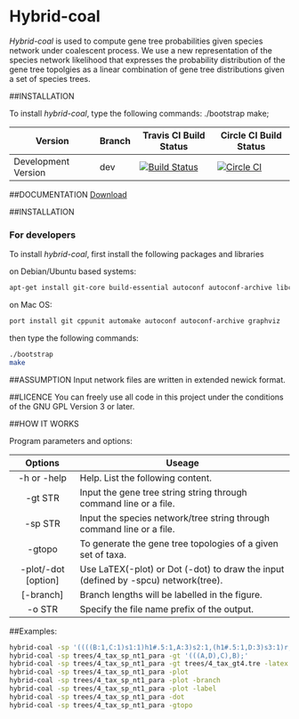 Hybrid-coal
===========

_Hybrid-coal_ is used to compute gene tree probabilities given species network under coalescent process. We use a new representation of the species network likelihood that expresses
the probability distribution of the gene tree topolgies as a linear combination of gene tree distributions given a set of species trees.


##INSTALLATION

To install _hybrid-coal_, type the following commands:
./bootstrap
make;

Version             | Branch  | Travis CI Build Status                                                                                                                   | Circle CI Build Status
------------------- | ------- | ---------------------------------------------------------------------------------------------------------------------------------------- |--------------------------
Development Version | dev     | [![Build Status](https://travis-ci.com/hybridLambda/hybrid-coal.svg?branch=dev)](https://travis-ci.com/hybridLambda/hybrid-coal)         | [![Circle CI](https://circleci.com/gh/hybridLambda/hybrid-coal.svg?style=svg)](https://circleci.com/gh/hybridLambda/hybrid-coal)


##DOCUMENTATION
[Download](https://github.com/hybridLambda/hybrid-coal/raw/doc/doc/manual.pdf)

##INSTALLATION

### For developers
To install _hybrid-coal_, first install the following packages and libraries

on Debian/Ubuntu based systems:
```bash
apt-get install git-core build-essential autoconf autoconf-archive libcppunit-dev graphviz
```
on Mac OS:
```bash
port install git cppunit automake autoconf autoconf-archive graphviz
```

then type the following commands:
```bash
./bootstrap
make
```

##ASSUMPTION
Input network files are written in extended newick format.

##LICENCE
You can freely use all code in this project under the conditions of the GNU
GPL Version 3 or later.

##HOW IT WORKS

Program parameters and options:

Options              | Useage |
:-------------------:| ------------------------------- |
-h or -help          | Help. List the following content. |
             -gt STR | Input the gene tree string string through command line or a file.
             -sp STR | Input the species network/tree string through command line or a file.
              -gtopo | To generate the gene tree topologies of a given set of taxa.
 -plot/-dot [option] | Use LaTEX(-plot) or Dot (-dot) to draw the input (defined by -spcu) network(tree).
           [-branch] | Branch lengths will be labelled in the figure.
             -o STR  | Specify the file name prefix of the output.

##Examples:
```bash
hybrid-coal -sp '((((B:1,C:1)s1:1)h1#.5:1,A:3)s2:1,(h1#.5:1,D:3)s3:1)r;'
hybrid-coal -sp trees/4_tax_sp_nt1_para -gt '(((A,D),C),B);'
hybrid-coal -sp trees/4_tax_sp_nt1_para -gt trees/4_tax_gt4.tre -latex
hybrid-coal -sp trees/4_tax_sp_nt1_para -plot
hybrid-coal -sp trees/4_tax_sp_nt1_para -plot -branch
hybrid-coal -sp trees/4_tax_sp_nt1_para -plot -label
hybrid-coal -sp trees/4_tax_sp_nt1_para -dot
hybrid-coal -sp trees/4_tax_sp_nt1_para -gtopo
```
